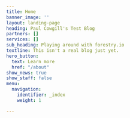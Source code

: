 ```yaml
---
title: Home
banner_image: ''
layout: landing-page
heading: Paul Cowgill's Test Blog
partners: []
services: []
sub_heading: Playing around with forestry.io
textline: This isn't a real blog just yet.
hero_button:
  text: Learn more
  href: "/about"
show_news: true
show_staff: false
menu:
  navigation:
    identifier: _index
    weight: 1

---
```

